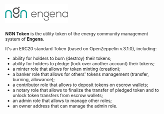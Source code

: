 # <img src="engena-logo.png" alt="Engena - NGN Token">

**NGN Token** is the utility token of the energy community management system of **Engena**.

It's an ERC20 standard Token (based on OpenZeppelin v.3.1.0), including:

 * ability for holders to burn (destroy) their tokens;
 * ability for holders to pledge (lock over another account) their tokens;
 * a minter role that allows for token minting (creation);
 * a banker role that allows for others' tokens management (transfer, burning, allowance);
 * a contributor role that allows to deposit tokens on escrow wallets;
 * a notary role that allows to finalize the transfer of pledged token and to unlock token transfers from escrow wallets;
 * an admin role that allows to manage other roles;
 * an owner address that can manage the admin role.
